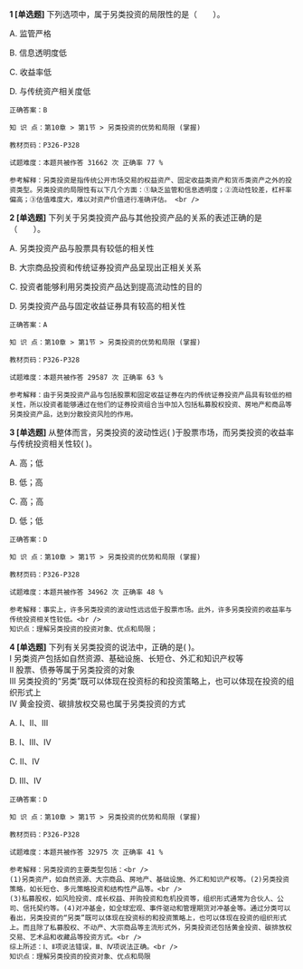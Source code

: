 **1 [单选题]** 下列选项中，属于另类投资的局限性的是（&emsp;&emsp;）。

A. 监管严格

B. 信息透明度低

C. 收益率低

D. 与传统资产相关度低 

```
正确答案：B

知 识 点：第10章 > 第1节 > 另类投资的优势和局限 (掌握)

教材页码：P326-P328

试题难度：本题共被作答 31662 次 正确率 77 %

参考解释：另类投资是指传统公开市场交易的权益资产、固定收益类资产和货币类资产之外的投资类型。另类投资的局限性有以下几个方面：①缺乏监管和信息透明度；②流动性较差，杠杆率偏高；③估值难度大，难以对资产价值进行准确评估。 <br />
```


**2 [单选题]** 下列关于另类投资产品与其他投资产品的关系的表述正确的是（&emsp;&emsp;）。

A. 另类投资产品与股票具有较低的相关性

B. 大宗商品投资和传统证券投资产品呈现出正相关关系

C. 投资者能够利用另类投资产品达到提高流动性的目的

D. 另类投资产品与固定收益证券具有较高的相关性

```
正确答案：A

知 识 点：第10章 > 第1节 > 另类投资的优势和局限 (掌握)

教材页码：P326-P328

试题难度：本题共被作答 29587 次 正确率 63 %

参考解释：由于另类投资产品与包括股票和固定收益证券在内的传统证券投资产品具有较低的相关性，所以投资者能够通过在他们的证券投资组合当中加入包括私募股权投资、房地产和商品等另类投资产品，达到分散投资风险的作用。
```


**3 [单选题]** 从整体而言，另类投资的波动性远( )于股票市场，而另类投资的收益率与传统投资相关性较( )。

A. 高；低

B. 低；高

C. 高；高

D. 低；低 

```
正确答案：D

知 识 点：第10章 > 第1节 > 另类投资的优势和局限 (掌握)

教材页码：P326-P328

试题难度：本题共被作答 34962 次 正确率 48 %

参考解释：事实上，许多另类投资的波动性远远低于股票市场。此外，许多另类投资的收益率与传统投资相关性较低。<br />
知识点：理解另类投资的投资对象、优点和局限；
```


**4 [单选题]** 下列有关另类投资的说法中，正确的是( )。 <br />
Ⅰ 另类资产包括如自然资源、基础设施、长短仓、外汇和知识产权等 <br />
Ⅱ 股票、债券等属于另类投资的对象 <br />
Ⅲ 另类投资的“另类”既可以体现在投资标的和投资策略上，也可以体现在投资的组织形式上 <br />
Ⅳ 黄金投资、碳排放权交易也属于另类投资的方式

A. Ⅰ、Ⅱ、Ⅲ

B. Ⅰ、Ⅲ、Ⅳ

C. Ⅱ、Ⅳ

D. Ⅲ、Ⅳ 

```
正确答案：D

知 识 点：第10章 > 第1节 > 另类投资的优势和局限 (掌握)

教材页码：P326-P328

试题难度：本题共被作答 32975 次 正确率 41 %

参考解释：另类投资的主要类型包括：<br />
(1)另类资产，如自然资源、大宗商品、房地产、基础设施、外汇和知识产权等。(2)另类投资策略，如长短仓、多元策略投资和结构性产品等。<br />
(3)私募股权，如风险投资、成长权益、并购投资和危机投资等，组织形式通常为合伙人、公司、信托契约等。(4)对冲基金，如全球宏观、事件驱动和管理期货对冲基金等。通过分类可以看出，另类投资的“另类”既可以体现在投资标的和投资策略上，也可以体现在投资的组织形式上。而且除了私募股权、不动产、大宗商品等主流形式外，另类投资还包括黄金投资、碳排放权交易、艺术品和收藏品等投资方式。<br />
综上所述：Ⅰ、Ⅱ项说法错误，Ⅲ、Ⅳ项说法正确。<br />
知识点：理解另类投资的投资对象、优点和局限
```

